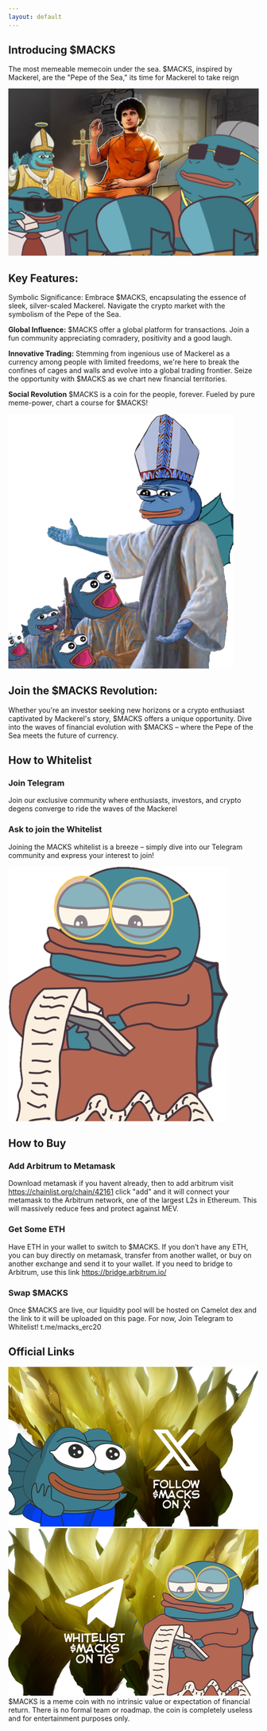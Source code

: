 ```yaml
---
layout: default
---
```

## Introducing $MACKS

The most memeable memecoin under the sea. $MACKS, inspired by Mackerel, are the "Pepe of the Sea," its time for Mackerel to take reign

![Macks](/assets/MacksERC20-Header.png)

## Key Features:

Symbolic Significance: Embrace $MACKS, encapsulating the essence of sleek, silver-scaled Mackerel. Navigate the crypto market with the symbolism of the Pepe of the Sea.

**Global Influence:** $MACKS offer a global platform for transactions. Join a fun community appreciating comradery, positivity and a good laugh.

**Innovative Trading:** Stemming from ingenious use of Mackerel as a currency among people with limited freedoms, we're here to break the confines of cages and walls and evolve into a global trading frontier. Seize the opportunity with $MACKS as we chart new financial territories.

**Social Revolution** $MACKS is a coin for the people, forever. Fueled by pure meme-power, chart a course for $MACKS!

![Macks](/assets/macks18.png)

## Join the $MACKS Revolution:

Whether you're an investor seeking new horizons or a crypto enthusiast captivated by Mackerel's story, $MACKS offers a unique opportunity. Dive into the waves of financial evolution with $MACKS – where the Pepe of the Sea meets the future of currency.

## How to Whitelist

### Join Telegram
Join our exclusive community where enthusiasts, investors, and crypto degens converge to ride the waves of the Mackerel


### Ask to join the Whitelist
Joining the MACKS whitelist is a breeze – simply dive into our Telegram community and express your interest to join!

![Macks](/assets/macks16.png)

## How to Buy
### Add Arbitrum to Metamask
Download metamask if you havent already, then to add arbitrum visit https://chainlist.org/chain/42161 click "add" and it will connect your metamask to the Arbitrum network, one of the largest L2s in Ethereum. This will massively reduce fees and protect against MEV.

### Get Some ETH
Have ETH in your wallet to switch to $MACKS. If you don’t have any ETH, you can buy directly on metamask, transfer from another wallet, or buy on another exchange and send it to your wallet. If you need to bridge to Arbitrum, use this link https://bridge.arbitrum.io/
 
### Swap $MACKS
Once $MACKS are live, our liquidity pool will be hosted on Camelot dex and the link to it will be uploaded on this page.
For now, Join Telegram to Whitelist! t.me/macks_erc20

## Official Links

[![x](/assets/macksbuttonx.PNG)](https://www.x.com/MacksERC20/)
[![tg](/assets/macksbuttontg.PNG)](https://t.me/Macks_ERC20/)
$MACKS is a meme coin with no intrinsic value or expectation of financial return. There is no formal team or roadmap. the coin is completely useless and for entertainment purposes only.
